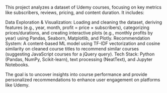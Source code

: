 This project analyzes a dataset of Udemy courses, focusing on key metrics like subscribers, reviews, pricing, and content duration. It includes:

Data Exploration & Visualization: Loading and cleaning the dataset, deriving features (e.g., year, month, profit = price × subscribers), categorizing prices/durations, and creating interactive plots (e.g., monthly profits by year) using Pandas, Seaborn, Matplotlib, and Plotly.
Recommendation System: A content-based ML model using TF-IDF vectorization and cosine similarity on cleaned course titles to recommend similar courses (suggesting JavaScript courses for a jQuery query).
Tech Stack: Python (Pandas, NumPy, Scikit-learn), text processing (NeatText), and Jupyter Notebooks.

The goal is to uncover insights into course performance and provide personalized recommendations to enhance user engagement on platforms like Udemy.
